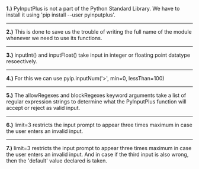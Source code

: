 **1.)**
PyInputPlus is not a part of the Python Standard Library. We have to install it using 'pip install --user pyinputplus'.

---
**2.)**
This is done to save us the trouble of writing the full name of the module whenever we need to use its functions.

---
**3.)**
inputInt() and inputFloat() take input in integer or floating point datatype resoectively.

---
**4.)**
For this we can use pyip.inputNum('>', min=0, lessThan=100)

---
**5.)**
The allowRegexes and blockRegexes keyword arguments take a list of regular expression strings to determine what the PyInputPlus function will accept or reject as valid input.

---
**6.)**
limit=3 restricts the input prompt to appear three times maximum in case the user enters an invalid input.

---
**7.)**
limit=3 restricts the input prompt to appear three times maximum in case the user enters an invalid input. And in case if the third input is also wrong, then the 'default' value declared is taken.